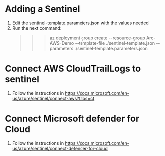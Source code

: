 # Adding a Sentinel
1. Edit the sentinel-template.parameters.json with the values needed
2. Run the next command:
    >>> az deployment group create --resource-group Arc-AWS-Demo --template-file ./sentinel-template.json --parameters ./sentinel-template.parameters.json

# Connect AWS CloudTrailLogs to sentinel
1. Follow the instructions in https://docs.microsoft.com/en-us/azure/sentinel/connect-aws?tabs=ct

# Connect Microsoft defender for Cloud
1. Follow the instructions in https://docs.microsoft.com/en-us/azure/sentinel/connect-defender-for-cloud

